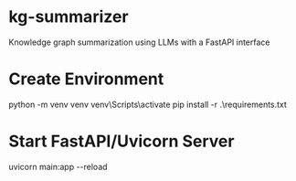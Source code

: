 # kg-summarizer
Knowledge graph summarization using LLMs with a FastAPI interface

# Create Environment
python -m venv venv
venv\Scripts\activate
pip install -r .\requirements.txt

# Start FastAPI/Uvicorn Server
uvicorn main:app --reload

